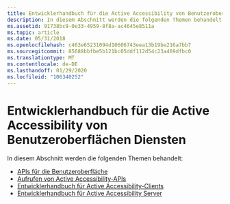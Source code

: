 ```yaml
---
title: Entwicklerhandbuch für die Active Accessibility von Benutzeroberflächen Diensten
description: In diesem Abschnitt werden die folgenden Themen behandelt.
ms.assetid: 91738bc9-0e33-4959-8f8a-ac4645e8511a
ms.topic: article
ms.date: 05/31/2018
ms.openlocfilehash: c463e65231094d10606743eea13b19be216a7bb7
ms.sourcegitcommit: 85688bbfbe5b121bc05ddf112d54c23a469dfbc0
ms.translationtype: MT
ms.contentlocale: de-DE
ms.lasthandoff: 01/29/2020
ms.locfileid: "106340252"
---
```

# <a name="active-accessibility-user-interface-services-developers-guide"></a>Entwicklerhandbuch für die Active Accessibility von Benutzeroberflächen Diensten

In diesem Abschnitt werden die folgenden Themen behandelt:

-   [APIs für die Benutzeroberfläche](user-interface-apis.md)
-   [Aufrufen von Active Accessibility-APIs](calling-active-accessibility-apis.md)
-   [Entwicklerhandbuch für Active Accessibility-Clients](developer-s-guide-for-active-accessibility-clients.md)
-   [Entwicklerhandbuch für Active Accessibility Server](developer-s-guide-for-active-accessibility-servers.md)

 

 





